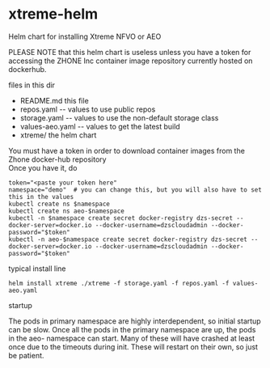 # xtreme-helm
Helm chart for installing Xtreme NFVO or AEO

PLEASE NOTE that this helm chart is useless unless you have a token for accessing 
the ZHONE Inc container image repository currently hosted on dockerhub. 

files in this dir
* README.md this file
* repos.yaml -- values to use public repos
* storage.yaml -- values to use the non-default storage class
* values-aeo.yaml -- values to get the latest build
* xtreme/ the helm chart

You must have a token in order to download container images from the Zhone docker-hub repository  
Once you have it, do

    token="<paste your token here"
    namespace="demo"  # you can change this, but you will also have to set this in the values
    kubectl create ns $namespace
    kubectl create ns aeo-$namespace
    kubectl -n $namespace create secret docker-registry dzs-secret --docker-server=docker.io --docker-username=dzscloudadmin --docker-password="$token"
    kubectl -n aeo-$namespace create secret docker-registry dzs-secret --docker-server=docker.io --docker-username=dzscloudadmin --docker-password="$token"

typical install line

    helm install xtreme ./xtreme -f storage.yaml -f repos.yaml -f values-aeo.yaml 

startup

The pods in primary namespace are highly interdependent, so initial startup can be slow. Once all the pods
in the primary namespace are up, the pods in the aeo- namespace can start. Many of these will have crashed at
least once due to the timeouts during init. These will restart on their own, so just be patient. 
